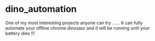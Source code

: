 # dino_automation
One of my most interesting projects anyone can try ...... It can fully automate your offline chrome dinosaur and it will be running until your battery dies !!! 
